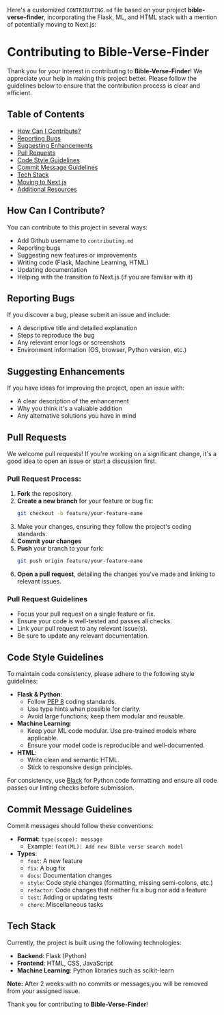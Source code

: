 Here's a customized `CONTRIBUTING.md` file based on your project **bible-verse-finder**, incorporating the Flask, ML, and HTML stack with a mention of potentially moving to Next.js:

# Contributing to Bible-Verse-Finder

Thank you for your interest in contributing to **Bible-Verse-Finder**! We appreciate your help in making this project better. Please follow the guidelines below to ensure that the contribution process is clear and efficient.

## Table of Contents

- [How Can I Contribute?](#how-can-i-contribute)
- [Reporting Bugs](#reporting-bugs)
- [Suggesting Enhancements](#suggesting-enhancements)
- [Pull Requests](#pull-requests)
- [Code Style Guidelines](#code-style-guidelines)
- [Commit Message Guidelines](#commit-message-guidelines)
- [Tech Stack](#tech-stack)
- [Moving to Next.js](#moving-to-nextjs)
- [Additional Resources](#additional-resources)

## How Can I Contribute?

You can contribute to this project in several ways:
- Add Github username to `contributing.md`
- Reporting bugs
- Suggesting new features or improvements
- Writing code (Flask, Machine Learning, HTML)
- Updating documentation
- Helping with the transition to Next.js (if you are familiar with it)

## Reporting Bugs

If you discover a bug, please submit an issue and include:
- A descriptive title and detailed explanation
- Steps to reproduce the bug
- Any relevant error logs or screenshots
- Environment information (OS, browser, Python version, etc.)

## Suggesting Enhancements

If you have ideas for improving the project, open an issue with:
- A clear description of the enhancement
- Why you think it's a valuable addition
- Any alternative solutions you have in mind

## Pull Requests

We welcome pull requests! If you're working on a significant change, it's a good idea to open an issue or start a discussion first.

### Pull Request Process:

1. **Fork** the repository.
2. **Create a new branch** for your feature or bug fix:  
   ```bash
   git checkout -b feature/your-feature-name
   
3. Make your changes, ensuring they follow the project's coding standards.
4. **Commit your changes**
5. **Push** your branch to your fork:  
   ```bash
   git push origin feature/your-feature-name
   ```
6. **Open a pull request**, detailing the changes you've made and linking to relevant issues.

### Pull Request Guidelines

- Focus your pull request on a single feature or fix.
- Ensure your code is well-tested and passes all checks.
- Link your pull request to any relevant issue(s).
- Be sure to update any relevant documentation.

## Code Style Guidelines

To maintain code consistency, please adhere to the following style guidelines:
- **Flask & Python**:
  - Follow [PEP 8](https://www.python.org/dev/peps/pep-0008/) coding standards.
  - Use type hints when possible for clarity.
  - Avoid large functions; keep them modular and reusable.
- **Machine Learning**:
  - Keep your ML code modular. Use pre-trained models where applicable.
  - Ensure your model code is reproducible and well-documented.
- **HTML**:
  - Write clean and semantic HTML.
  - Stick to responsive design principles.
  
For consistency, use [Black](https://github.com/psf/black) for Python code formatting and ensure all code passes our linting checks before submission.

## Commit Message Guidelines

Commit messages should follow these conventions:
- **Format**: `type(scope): message`
  - Example: `feat(ML): Add new Bible verse search model`
- **Types**:
  - `feat`: A new feature
  - `fix`: A bug fix
  - `docs`: Documentation changes
  - `style`: Code style changes (formatting, missing semi-colons, etc.)
  - `refactor`: Code changes that neither fix a bug nor add a feature
  - `test`: Adding or updating tests
  - `chore`: Miscellaneous tasks

## Tech Stack

Currently, the project is built using the following technologies:
- **Backend**: Flask (Python)
- **Frontend**: HTML, CSS, JavaScript
- **Machine Learning**: Python libraries such as scikit-learn
  
**Note:** After 2 weeks with no commits or messages,you will be removed from
your assigned issue.


Thank you for contributing to **Bible-Verse-Finder**!
